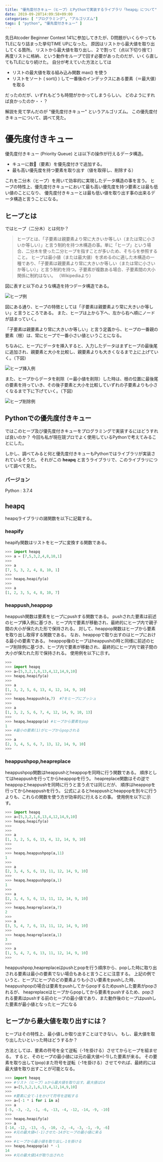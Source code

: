 ```yaml
---
title: "優先度付きキュー（ヒープ）とPythonで実装するライブラリ「heapq」について"
date: 2019-09-28T14:09:58+09:00
categories: [ "プログラミング", "アルゴリズム"]
tags: [ "python", "優先度付きキュー" ]
---
```


先日Atcoder Beginner Contest 141に参加してきたが、D問題がいくらやってもTLEになり詰まった挙句TIME UPになった。
原因はリストから最大値を取り出してくる箇所。
リストから最大値を取り出し、２で割って（点以下切り捨て）再度リストに格納、という動作をループで回す必要があったのだが、いくら直してもTLEになり続けた。
自分が考えていた方法としては

- リストの最大値を取る組み込み関数 max() を使う
- リストをソート ( sort() ) して一番後のインデックスにある要素（＝最大値）を取る

だったのだが、いずれもどうも時間がかかってしまうらしい。
どのようにすれば良かったのか・・？

解説を見て学んだのが "優先度付きキュー" というアルゴリズム。
この優先度付きキューについて、調べて見た。

# 優先度付きキュー

優先度付きキュー (Priority Queue) とは以下の操作が行えるデータ構造。

- キューに数（要素）を優先度付きで追加する。
- 最も高い優先度を持つ要素を取り出す（値を取得し、削除する）

これを二分木（ヒープ）を用いて効率的に実現したデータ構造の事を言う。
ヒープの特性上、優先度付きキューにおいて最も高い優先度を持つ要素とは最も低い値のことになり、
優先度付きキューとは最も低い値を取り出す事の出来るデータ構造と言うことになる。

## ヒープとは

ではヒープ（二分木）とは何か？

>ヒープとは、「子要素は親要素より常に大きいか等しい（または常に小さいか等しい）」と言う制約を持つ木構造の事。単に「ヒープ」という場合、二分木を使った二分ヒープを指すことが多いため、そちらを参照すること。
>ヒープは最小値（または最大値）を求めるのに適した木構造の一種であり、「子要素は親要素より常に大きいか等しい（または常に小さいか等しい）」と言う制約を持つ。子要素が複数ある場合、子要素間の大小関係に制約はない。
>（Wikipediaより）

図に表すと以下のような構造を持つデータ構造である。

![ヒープ例](/img/heap_example.png)

図にある通り、ヒープの特徴としては「子要素は親要素より常に大きいか等しい」と言うところである。
また、ヒープは上から下へ、左から右へ順にノードが詰まっていく。

「子要素は親要素より常に大きいか等しい」と言う定義から、ヒープの一番親の要素（根）は、常にヒープで一番小さい値ということになる。

ちなみに、ヒープにデータを挿入すると、入力したデータはまずヒープの最後尾に追加され、親要素と大小を比較し、親要素よりも大きくなるまで上に上げていく。（下図）

![ヒープ挿入例](/img/heap_insert.png)

また、ヒープからデータを削除（＝最小値を削除）した時は、根の位置に最後尾の要素を持っていき、その後子要素と大小を比較していずれの子要素よりも小さくなるまで下に下げていく。（下図）

![ヒープ削除例](/img/heap_delete.png)


## Pythonでの優先度付きキュー

ではこのヒープ及び優先度付きキューをプログラミングで実装するにはどうすれば良いのか？
今回も私が現在競プロでよく使用しているPythonで考えてみることにした。

しかし、調べてみると何と優先度付きキューもPythonではライブラリが実装されているそうだ。
それがこの **heapq** と言うライブラリで、このライブラリについて調べて見た。

### バージョン

Python : 3.7.4

## heapq

heapqライブラリの諸関数を以下に記載する。

### heapify

heapify関数はリストをヒープに変換する関数である。

```python
>>> import heapq
>>> a = [7,5,3,2,4,8,10,1]
>>> 
>>> a
[7, 5, 3, 2, 4, 8, 10, 1]
>>> 
>>> heapq.heapify(a)
>>> 
>>> a
[1, 2, 3, 5, 4, 8, 10, 7]
```

### heappush,heappop

heappush関数は要素をヒープにpushする関数である。
pushされた要素は前述のヒープ挿入例に基づき、ヒープ内で要素が移動され、最終的にヒープ内で親子間の大小が保たれた形で保持される。
対して、heappop関数はヒープから要素を取り出し取得する関数である。
なお、heappopで取り出すのはヒープにおける最小の要素である。
heappop後のヒープはheappushの時と同様に前述のヒープ削除例に基づき、ヒープ内で要素が移動され、最終的にヒープ内で親子間の大小が保たれた形で保持される。
使用例を以下に示す。

```python
>>> 
>>> import heapq
>>> a=[5,3,2,1,6,13,4,12,14,9,10]
>>> heapq.heapify(a)
>>> 
>>> a
[1, 3, 2, 5, 6, 13, 4, 12, 14, 9, 10]
>>> 
>>> heapq.heappush(a,7)  #7をヒープにプッシュ
>>> 
>>> a
[1, 3, 2, 5, 6, 7, 4, 12, 14, 9, 10, 13]
>>> 
>>> heapq.heappop(a) #ヒープから要素をpop
1
>>> #最小の要素(1)がヒープからpopされる
>>> 
>>> a
[2, 3, 4, 5, 6, 7, 13, 12, 14, 9, 10]
>>> 
```

### heappushpop,heapreplace

heappushpop関数はheappushとheappopを同時に行う関数である。
順序としてはheappushを行ってからheappopを行う。
heapreplace関数はその逆でheappopとheappushを同時に行うと言う点では同じだが、
順序はheappopを行ってからheappushを行う。
公式によるとheappushとheappopを別々に行うよりも、これらの関数を使う方が効率的に行えるとの事。
使用例を以下に示す。

```python
>>> import heapq
>>> a=[5,3,2,1,6,13,4,12,14,9,10]
>>> heapq.heapify(a)
>>> 
>>> 
>>> a
[1, 3, 2, 5, 6, 13, 4, 12, 14, 9, 10]
>>> 
>>> 
>>> heapq.heappushpop(a,11)
1
>>> 
>>> a
[2, 3, 4, 5, 6, 13, 11, 12, 14, 9, 10]
>>> 
>>> heapq.heappushpop(a,1)
1
>>> 
>>> a
[2, 3, 4, 5, 6, 13, 11, 12, 14, 9, 10]
>>> 
>>> heapq.heapreplace(a,7)
2
>>> 
>>> a
[3, 5, 4, 7, 6, 13, 11, 12, 14, 9, 10]
>>> 
>>> heapq.heapreplace(a,1)
3
>>> 
>>> a
[1, 5, 4, 7, 6, 13, 11, 12, 14, 9, 10]
>>> 
```

heappushpop,heapreplaceはpushとpopを行う順序から、popした時に取り出される要素は最小の要素でない場合もあると言うことに注意する。
上記の例でいうと、ヒープにヒープのどの要素よりも小さい要素をpushした時、heappushpopの場合は要素をpushしてからpopするためpushした要素がpopされるが、
heapreplaceはヒープからpopしてから要素をpushするため、popされる要素はpushする前のヒープの最小値であり、また動作後のヒープはpushした要素が最小値となったヒープになる

## ヒープから最大値を取り出すには？

ヒープはその特性上、最小値しか取り出すことはできない。
もし、最大値を取り出したいといった時はどうするか？

方法としては、要素の符号を全て逆転（-1を掛ける）させてからヒープを組ませる。
すると、そのヒープの最小値には元の最大値×(-1)した要素が来る。
その要素を取り出して(pop)また符号を逆転（-1を掛ける）させてやれば、最終的には最大値を取り出すことが可能となる。

```python
>>> import heapq
>>> #リスト（ヒープ）aから最大値を取り出す。最大値は14
>>> a=[5,3,2,1,6,13,4,12,14,9,10]
>>> 
>>> #要素に全て-1をかけて符号を逆転する
>>> a=[-1 * i for i in a]
>>> a
[-5, -3, -2, -1, -6, -13, -4, -12, -14, -9, -10]
>>> 
>>> heapq.heapify(a)
>>> a
[-14, -12, -13, -5, -10, -2, -4, -3, -1, -9, -6]
>>> #元の最大値×(-1)させた-14がヒープの最小値に来る
>>> 
>>> #ヒープから最小値を取り出し-1を掛ける
>>> heapq.heappop(a) * -1
14
>>> #元の最大値14が取り出された
```
